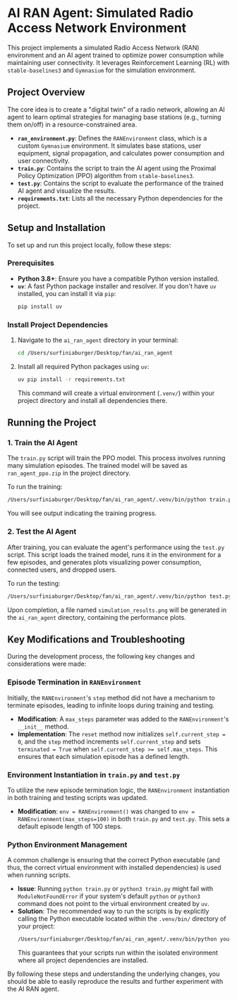 # AI RAN Agent: Simulated Radio Access Network Environment

This project implements a simulated Radio Access Network (RAN) environment and an AI agent trained to optimize power consumption while maintaining user connectivity. It leverages Reinforcement Learning (RL) with `stable-baselines3` and `Gymnasium` for the simulation environment.

## Project Overview

The core idea is to create a "digital twin" of a radio network, allowing an AI agent to learn optimal strategies for managing base stations (e.g., turning them on/off) in a resource-constrained area.

-   **`ran_environment.py`**: Defines the `RANEnvironment` class, which is a custom `Gymnasium` environment. It simulates base stations, user equipment, signal propagation, and calculates power consumption and user connectivity.
-   **`train.py`**: Contains the script to train the AI agent using the Proximal Policy Optimization (PPO) algorithm from `stable-baselines3`.
-   **`test.py`**: Contains the script to evaluate the performance of the trained AI agent and visualize the results.
-   **`requirements.txt`**: Lists all the necessary Python dependencies for the project.

## Setup and Installation

To set up and run this project locally, follow these steps:

### Prerequisites

-   **Python 3.8+**: Ensure you have a compatible Python version installed.
-   **`uv`**: A fast Python package installer and resolver. If you don't have `uv` installed, you can install it via `pip`:
    ```bash
    pip install uv
    ```

### Install Project Dependencies

1.  Navigate to the `ai_ran_agent` directory in your terminal:
    ```bash
    cd /Users/surfiniaburger/Desktop/fan/ai_ran_agent
    ```
2.  Install all required Python packages using `uv`:
    ```bash
    uv pip install -r requirements.txt
    ```
    This command will create a virtual environment (`.venv/`) within your project directory and install all dependencies there.

## Running the Project

### 1. Train the AI Agent

The `train.py` script will train the PPO model. This process involves running many simulation episodes. The trained model will be saved as `ran_agent_ppo.zip` in the project directory.

To run the training:

```bash
/Users/surfiniaburger/Desktop/fan/ai_ran_agent/.venv/bin/python train.py
```

You will see output indicating the training progress.

### 2. Test the AI Agent

After training, you can evaluate the agent's performance using the `test.py` script. This script loads the trained model, runs it in the environment for a few episodes, and generates plots visualizing power consumption, connected users, and dropped users.

To run the testing:

```bash
/Users/surfiniaburger/Desktop/fan/ai_ran_agent/.venv/bin/python test.py
```

Upon completion, a file named `simulation_results.png` will be generated in the `ai_ran_agent` directory, containing the performance plots.

## Key Modifications and Troubleshooting

During the development process, the following key changes and considerations were made:

### Episode Termination in `RANEnvironment`

Initially, the `RANEnvironment`'s `step` method did not have a mechanism to terminate episodes, leading to infinite loops during training and testing.

-   **Modification**: A `max_steps` parameter was added to the `RANEnvironment`'s `__init__` method.
-   **Implementation**: The `reset` method now initializes `self.current_step = 0`, and the `step` method increments `self.current_step` and sets `terminated = True` when `self.current_step >= self.max_steps`. This ensures that each simulation episode has a defined length.

### Environment Instantiation in `train.py` and `test.py`

To utilize the new episode termination logic, the `RANEnvironment` instantiation in both training and testing scripts was updated.

-   **Modification**: `env = RANEnvironment()` was changed to `env = RANEnvironment(max_steps=100)` in both `train.py` and `test.py`. This sets a default episode length of 100 steps.

### Python Environment Management

A common challenge is ensuring that the correct Python executable (and thus, the correct virtual environment with installed dependencies) is used when running scripts.

-   **Issue**: Running `python train.py` or `python3 train.py` might fail with `ModuleNotFoundError` if your system's default `python` or `python3` command does not point to the virtual environment created by `uv`.
-   **Solution**: The recommended way to run the scripts is by explicitly calling the Python executable located within the `.venv/bin/` directory of your project:
    ```bash
    /Users/surfiniaburger/Desktop/fan/ai_ran_agent/.venv/bin/python your_script_name.py
    ```
    This guarantees that your scripts run within the isolated environment where all project dependencies are installed.

By following these steps and understanding the underlying changes, you should be able to easily reproduce the results and further experiment with the AI RAN agent.

